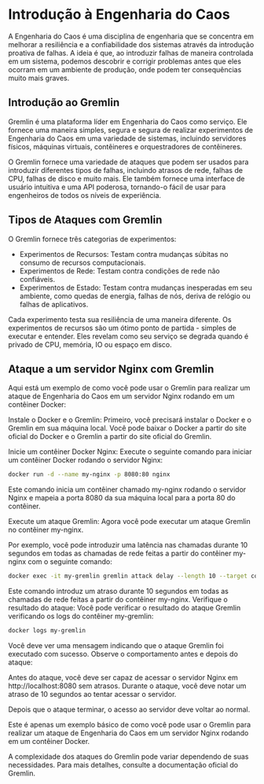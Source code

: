 # Introdução à Engenharia do Caos

A Engenharia do Caos é uma disciplina de engenharia que se concentra em melhorar a resiliência e a confiabilidade dos sistemas através da introdução proativa de falhas. A ideia é que, ao introduzir falhas de maneira controlada em um sistema, podemos descobrir e corrigir problemas antes que eles ocorram em um ambiente de produção, onde podem ter consequências muito mais graves.

## Introdução ao Gremlin

Gremlin é uma plataforma líder em Engenharia do Caos como serviço. Ele fornece uma maneira simples, segura e segura de realizar experimentos de Engenharia do Caos em uma variedade de sistemas, incluindo servidores físicos, máquinas virtuais, contêineres e orquestradores de contêineres.

O Gremlin fornece uma variedade de ataques que podem ser usados para introduzir diferentes tipos de falhas, incluindo atrasos de rede, falhas de CPU, falhas de disco e muito mais. Ele também fornece uma interface de usuário intuitiva e uma API poderosa, tornando-o fácil de usar para engenheiros de todos os níveis de experiência.

## Tipos de Ataques com Gremlin

O Gremlin fornece três categorias de experimentos:

- Experimentos de Recursos: Testam contra mudanças súbitas no consumo de recursos computacionais.
- Experimentos de Rede: Testam contra condições de rede não confiáveis.
- Experimentos de Estado: Testam contra mudanças inesperadas em seu ambiente, como quedas de energia, falhas de nós, deriva de relógio ou falhas de aplicativos.

Cada experimento testa sua resiliência de uma maneira diferente. Os experimentos de recursos são um ótimo ponto de partida - simples de executar e entender. Eles revelam como seu serviço se degrada quando é privado de CPU, memória, IO ou espaço em disco.

## Ataque a um servidor Nginx com Gremlin

Aqui está um exemplo de como você pode usar o Gremlin para realizar um ataque de Engenharia do Caos em um servidor Nginx rodando em um contêiner Docker:

Instale o Docker e o Gremlin: Primeiro, você precisará instalar o Docker e o Gremlin em sua máquina local. Você pode baixar o 
Docker a partir do site oficial do Docker e o Gremlin a partir do site oficial do Gremlin.

Inicie um contêiner Docker Nginx: Execute o seguinte comando para iniciar um contêiner Docker rodando o servidor Nginx:

```sh
docker run -d --name my-nginx -p 8080:80 nginx
```
Este comando inicia um contêiner chamado my-nginx rodando o servidor Nginx e mapeia a porta 8080 da sua máquina local para a porta 80 do contêiner.

Execute um ataque Gremlin: Agora você pode executar um ataque Gremlin no contêiner my-nginx. 

Por exemplo, você pode introduzir uma latência nas chamadas durante 10 segundos em todas as chamadas de rede feitas a partir do contêiner my-nginx com o seguinte comando:

```sh
docker exec -it my-gremlin gremlin attack delay --length 10 --target container my-nginx
```


Este comando introduz um atraso durante 10 segundos em todas as chamadas de rede feitas a partir do contêiner my-nginx.
Verifique o resultado do ataque: Você pode verificar o resultado do ataque Gremlin verificando os logs do contêiner my-gremlin:

```sh
docker logs my-gremlin
```

Você deve ver uma mensagem indicando que o ataque Gremlin foi executado com sucesso.
Observe o comportamento antes e depois do ataque: 

Antes do ataque, você deve ser capaz de acessar o servidor Nginx em http://localhost:8080 sem atrasos. Durante o ataque, você deve notar um atraso de 10 segundos ao tentar acessar o servidor. 

Depois que o ataque terminar, o acesso ao servidor deve voltar ao normal.

Este é apenas um exemplo básico de como você pode usar o Gremlin para realizar um ataque de Engenharia do Caos em um servidor Nginx rodando em um contêiner Docker. 

A complexidade dos ataques do Gremlin pode variar dependendo de suas necessidades. Para mais detalhes, consulte a documentação oficial do Gremlin.
